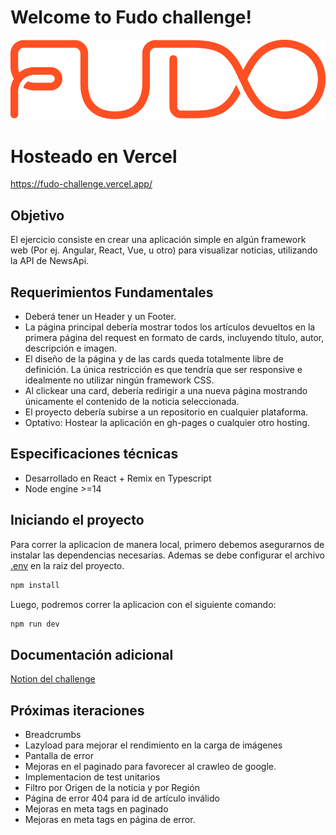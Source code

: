 # Welcome to Fudo challenge!
![fudo logo](https://github.com/hernnanvera/fudo-challenge/blob/main/public/icons/logo-fudo.png)

# Hosteado en Vercel
https://fudo-challenge.vercel.app/

## Objetivo
El ejercicio consiste en crear una aplicación simple en algún framework web (Por ej.
Angular, React, Vue, u otro) para visualizar noticias, utilizando la API de NewsApi.

## Requerimientos Fundamentales
 - Deberá tener un Header y un Footer.
 - La página principal debería mostrar todos los artículos devueltos en la primera
página del request en formato de cards, incluyendo título, autor, descripción e
imagen.
 -  El diseño de la página y de las cards queda totalmente libre de definición. La única
restricción es que tendría que ser responsive e idealmente no utilizar ningún
framework CSS.
 - Al clickear una card, debería redirigir a una nueva página mostrando únicamente el
contenido de la noticia seleccionada.
 - El proyecto debería subirse a un repositorio en cualquier plataforma.
 - Optativo: Hostear la aplicación en gh-pages o cualquier otro hosting.

## Especificaciones técnicas
 - Desarrollado en React + Remix en Typescript
 - Node engine >=14
  

## Iniciando el proyecto
Para correr la aplicacion de manera local, primero debemos asegurarnos de instalar las dependencias necesarias. Ademas se debe configurar el archivo [.env](https://drive.google.com/file/d/1UoDeQnUnBByU7lS9XnMAGTn7ZPj94lIN/view?usp=share_link) en la raiz del proyecto. 

```sh
npm install
```

Luego, podremos correr la aplicacion con el siguiente comando:

```sh
npm run dev
```

## Documentación adicional
[Notion del challenge](https://slime-operation-f35.notion.site/Fudo-Challenge-40e8f08dd71447698492ef9855d1794b)

## Próximas iteraciones
 - Breadcrumbs
 - Lazyload para mejorar el rendimiento en la carga de imágenes
 - Pantalla de error 
 - Mejoras en el paginado para favorecer al crawleo de google.
 - Implementacion de test unitarios
 - Filtro por Origen de la noticia y por Región
 - Página de error 404 para id de artículo inválido
 - Mejoras en meta tags en paginado
 - Mejoras en meta tags en página de error.
